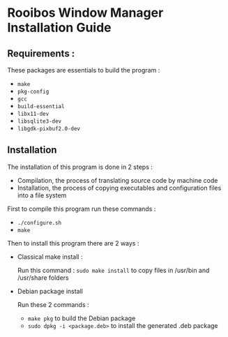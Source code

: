# Rooibos Window Manager Installation Guide

## Requirements :

These packages are essentials to build the program :
- `make`
- `pkg-config`
- `gcc`
- `build-essential`
- `libx11-dev`
- `libsqlite3-dev`
- `libgdk-pixbuf2.0-dev`

## Installation

The installation of this program is done in 2 steps :
- Compilation, the process of translating source code by machine code
- Installation, the process of copying executables and configuration files into a file system

First to compile this program run these commands :

- `./configure.sh`
- `make`

Then to install this program there are 2 ways :

- Classical make install :

	Run this command : `sudo make install` to copy files in /usr/bin and /usr/share folders

- Debian package install
	
	Run these 2 commands :
	- `make pkg` to build the Debian package
	- `sudo dpkg -i <package.deb>` to install the generated .deb package
